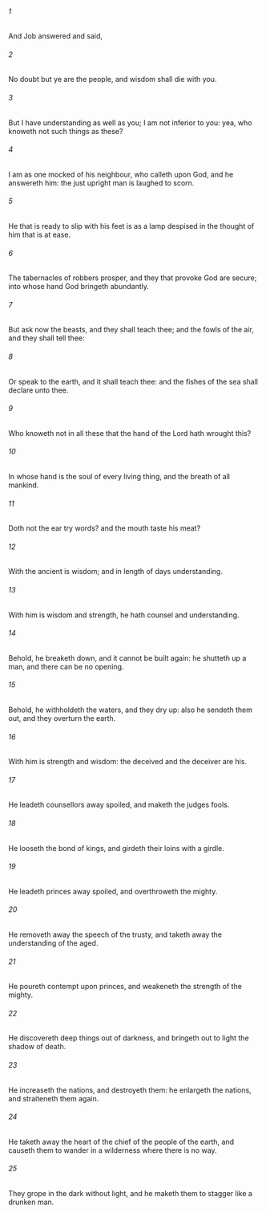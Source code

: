 ###### 1
And Job answered and said,

###### 2
No doubt but ye are the people, and wisdom shall die with you.

###### 3
But I have understanding as well as you; I am not inferior to you: yea, who knoweth not such things as these?

###### 4
I am as one mocked of his neighbour, who calleth upon God, and he answereth him: the just upright man is laughed to scorn.

###### 5
He that is ready to slip with his feet is as a lamp despised in the thought of him that is at ease.

###### 6
The tabernacles of robbers prosper, and they that provoke God are secure; into whose hand God bringeth abundantly.

###### 7
But ask now the beasts, and they shall teach thee; and the fowls of the air, and they shall tell thee:

###### 8
Or speak to the earth, and it shall teach thee: and the fishes of the sea shall declare unto thee.

###### 9
Who knoweth not in all these that the hand of the Lord hath wrought this?

###### 10
In whose hand is the soul of every living thing, and the breath of all mankind.

###### 11
Doth not the ear try words? and the mouth taste his meat?

###### 12
With the ancient is wisdom; and in length of days understanding.

###### 13
With him is wisdom and strength, he hath counsel and understanding.

###### 14
Behold, he breaketh down, and it cannot be built again: he shutteth up a man, and there can be no opening.

###### 15
Behold, he withholdeth the waters, and they dry up: also he sendeth them out, and they overturn the earth.

###### 16
With him is strength and wisdom: the deceived and the deceiver are his.

###### 17
He leadeth counsellors away spoiled, and maketh the judges fools.

###### 18
He looseth the bond of kings, and girdeth their loins with a girdle.

###### 19
He leadeth princes away spoiled, and overthroweth the mighty.

###### 20
He removeth away the speech of the trusty, and taketh away the understanding of the aged.

###### 21
He poureth contempt upon princes, and weakeneth the strength of the mighty.

###### 22
He discovereth deep things out of darkness, and bringeth out to light the shadow of death.

###### 23
He increaseth the nations, and destroyeth them: he enlargeth the nations, and straiteneth them again.

###### 24
He taketh away the heart of the chief of the people of the earth, and causeth them to wander in a wilderness where there is no way.

###### 25
They grope in the dark without light, and he maketh them to stagger like a drunken man.


